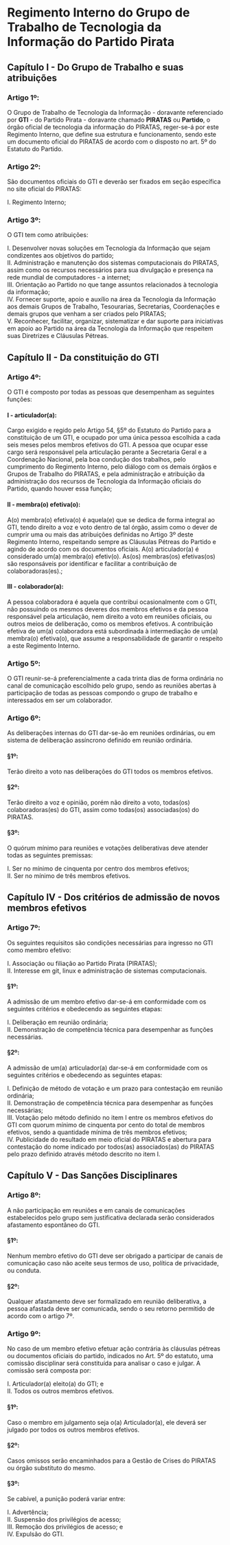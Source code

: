 Regimento Interno do Grupo de Trabalho de Tecnologia da Informação do Partido Pirata
==

Capítulo I - Do Grupo de Trabalho e suas atribuições
--

### Artigo 1º:

O Grupo de Trabalho de Tecnologia da Informação - doravante referenciado por **GTI** - do Partido Pirata - doravante chamado **PIRATAS** ou **Partido**, o órgão oficial de tecnologia da informação do PIRATAS, reger-se-á por este Regimento Interno, que define sua estrutura e funcionamento, sendo este um documento oficial do PIRATAS de acordo com o disposto no art. 5º do Estatuto do Partido.

### Artigo 2º:

São documentos oficiais do GTI e deverão ser fixados em seção específica no site oficial do PIRATAS:

I. Regimento Interno;  

### Artigo 3º:

O GTI tem como atribuições:

I. Desenvolver novas soluções em Tecnologia da Informação que sejam condizentes aos objetivos do partido;  
II. Administração e manutenção dos sistemas computacionais do PIRATAS, assim como os recursos necessários para sua divulgação e presença na rede mundial de computadores - a internet;  
III. Orientação ao Partido no que tange assuntos relacionados à tecnologia da informação;  
IV. Fornecer suporte, apoio e auxílio na área da Tecnologia da Informação aos demais Grupos de Trabalho, Tesourarias, Secretarias, Coordenações e demais grupos que venham a ser criados pelo PIRATAS;  
V. Reconhecer, facilitar, organizar, sistematizar e dar suporte para iniciativas em apoio ao Partido na área da Tecnologia da Informação que respeitem suas Diretrizes e Cláusulas Pétreas.  

Capítulo II - Da constituição do GTI
--

### Artigo 4º:

O GTI é composto por todas as pessoas que desempenham as seguintes funções:

#### I - articulador(a):

Cargo exigido e regido pelo Artigo 54, §5º do Estatuto do Partido para a constituição de um GTI, e ocupado por uma única pessoa escolhida a cada seis meses pelos membros efetivos do GTI. A pessoa que ocupar esse cargo será responsável pela articulação perante a Secretaria Geral e a Coordenação Nacional, pela boa condução dos trabalhos, pelo cumprimento do Regimento Interno, pelo diálogo com os demais órgãos e Grupos de Trabalho do PIRATAS, e pela administração e atribuição da administração dos recursos de Tecnologia da Informação oficiais do Partido, quando houver essa função;

#### II - membra(o) efetiva(o):

A(o) membra(o) efetiva(o) é aquela(e) que se dedica de forma integral ao GTI, tendo direito a voz e voto dentro de tal órgão, assim como o dever de cumprir uma ou mais das atribuições definidas no Artigo 3º deste Regimento Interno, respeitando sempre as Cláusulas Pétreas do Partido e agindo de acordo com os documentos oficiais. A(o) articulador(a) é considerado um(a) membra(o) efetiv(o). As(os) membras(os) efetivas(os) são responsáveis por identificar e facilitar a contribuição de colaboradoras(es).;

#### III - colaborador(a):

A pessoa colaboradora é aquela que contribui ocasionalmente com o GTI, não possuindo os mesmos deveres dos membros efetivos e da pessoa responsável pela articulação, nem direito a voto em reuniões oficiais, ou outros meios de deliberação, como os membros efetivos. A contribuição efetiva de um(a) colaboradora está subordinada à intermediação de um(a) membra(o) efetiva(o), que assume a responsabilidade de garantir o respeito a este Regimento Interno.

### Artigo 5º:

O GTI reunir-se-á preferencialmente a cada trinta dias de forma ordinária no canal de comunicação escolhido pelo grupo, sendo as reuniões abertas à participação de todas as pessoas compondo o grupo de trabalho e interessados em ser um colaborador.

### Artigo 6º:

As deliberações internas do GTI dar-se-ão em reuniões ordinárias, ou em sistema de deliberação assíncrono definido em reunião ordinária.

#### §1º:

Terão direito a voto nas deliberações do GTI todos os membros efetivos.

#### §2º:

Terão direito a voz e opinião, porém não direito a voto, todas(os) colaboradoras(es) do GTI, assim como todas(os) associadas(os) do PIRATAS.

#### §3º:

O quórum mínimo para reuniões e votações deliberativas deve atender todas as seguintes premissas:

I. Ser no mínimo de cinquenta por centro dos membros efetivos;  
II. Ser no mínimo de três membros efetivos.  

Capítulo IV - Dos critérios de admissão de novos membros efetivos
--

### Artigo 7º:

Os seguintes requisitos são condições necessárias para ingresso no GTI como membro efetivo:

I. Associação ou filiação ao Partido Pirata (PIRATAS);  
II. Interesse em git, linux e administração de sistemas computacionais.  

#### §1º:

A admissão de um membro efetivo dar-se-á em conformidade com os seguintes critérios e obedecendo as seguintes etapas:

I. Deliberação em reunião ordinária;  
II. Demonstração de competência técnica para desempenhar as funções necessárias.  

#### §2º:

A admissão de um(a) articulador(a) dar-se-á em conformidade com os seguintes critérios e obedecendo as seguintes etapas:

I. Definição de método de votação e um prazo para contestação em reunião ordinária;  
II. Demonstração de competência técnica para desempenhar as funções necessárias;  
III. Votação pelo método definido no item I entre os membros efetivos do GTI com quorum mínimo de cinquenta por cento do total de membros efetivos, sendo a quantidade mínima de três membros efetivos;  
IV. Publicidade do resultado em meio oficial do PIRATAS e abertura para contestação do nome indicado por todos(as) associados(as) do PIRATAS pelo prazo definido através método descrito no item I.  

Capítulo V - Das Sanções Disciplinares
--

### Artigo 8º:

A não participação em reuniões e em canais de comunicações estabelecidos pelo grupo sem justificativa declarada serão considerados afastamento espontâneo do GTI.

#### §1º:

Nenhum membro efetivo do GTI deve ser obrigado a participar de canais de comunicação caso não aceite seus termos de uso, política de privacidade, ou conduta.

#### §2º:

Qualquer afastamento deve ser formalizado em reunião deliberativa, a pessoa afastada deve ser comunicada, sendo o seu retorno permitido de acordo com o artigo 7º.

### Artigo 9º:

No caso de um membro efetivo efetuar ação contrária às cláusulas pétreas ou documentos oficiais do partido, indicados no Art. 5º do estatuto, uma comissão disciplinar será constituída para analisar o caso e julgar. A comissão será composta por:

I. Articulador(a) eleito(a) do GTI; e  
II. Todos os outros membros efetivos.  

#### §1º:

Caso o membro em julgamento seja o(a) Articulador(a), ele deverá ser julgado por todos os outros membros efetivos.

#### §2º:

Casos omissos serão encaminhados para a Gestão de Crises do PIRATAS ou órgão substituto do mesmo.

#### §3º:

Se cabível, a punição poderá variar entre:

I. Advertência;  
II. Suspensão dos privilégios de acesso;  
III. Remoção dos privilégios de acesso; e  
IV. Expulsão do GTI.  
